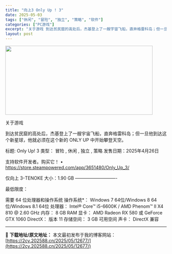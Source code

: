 ```yaml
---
title: "向上3 Only Up ! 3"
date: 2025-05-03
tags: ["休闲", "冒险", "独立", "策略", "软件"]
categories: ["PC游戏"]
excerpt: "关于游戏 到达贫民窟的高处后，杰基登上了一艘宇宙飞船，直奔格雷科岛；但一旦他到达这个新星球，他就必须在这个新的 ONLY UP 中开始攀登天空。 标题: Only Up! 3 类型： 冒险 , 休闲 , 独立 , 策略 发售日期：2025年4月26日 支持软件开发者。购买它！ • https://s&hellip;"
layout: post
---
```


<img class="aligncenter size-full wp-image-12683" src="https://2cy.202588.cn/wp-content/uploads/2025/05/202505030326516.webp" alt="" width="460" height="215" />

关于游戏

到达贫民窟的高处后，杰基登上了一艘宇宙飞船，直奔格雷科岛；但一旦他到达这个新星球，他就必须在这个新的 ONLY UP 中开始攀登天空。

标题: Only Up! 3
类型： 冒险 , 休闲 , 独立 , 策略
发售日期：2025年4月26日

支持软件开发者。购买它！
• https://store.steampowered.com/app/3651480/Only_Up_3/

仅向上 3-TENOKE
大小：1.90 GB
—————————-

最低限度：

需要 64 位处理器和操作系统
操作系统*： Windows 7 64位/Windows 8 64位/Windows 8.1 64位
处理器： Intel® Core™ i5-6600K / AMD Phenom™ II X4 810 @ 2.60 GHz
内存： 8 GB RAM
显卡： AMD Radeon RX 580 或 GeForce GTX 1060
DirectX： 版本 11
存储空间： 3 GB 可用空间
声卡： DirectX 兼容

---
📖 **下载地址/原文地址：** 本文最初发布于我的博客网站：[https://2cy.202588.cn/2025/05/12677/](https://2cy.202588.cn/2025/05/12677/)
